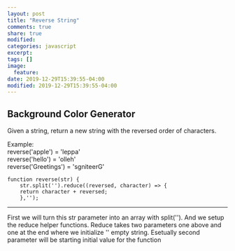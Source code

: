 ```yaml
---
layout: post
title: "Reverse String"
comments: true
share: true
modified:
categories: javascript
excerpt:
tags: []
image:
  feature:
date: 2019-12-29T15:39:55-04:00
modified: 2019-12-29T15:39:55-04:00
---
```


## Background Color Generator


Given a string, return a new string with the reversed order of characters.

Example:<br>
reverse('apple') = 'leppa'<br>
reverse('hello') = 'olleh'<br>
reverse('Greetings') = 'sgniteerG'<br>



~~~
function reverse(str) {
	str.split('').reduce((reversed, character) => {
	return character + reversed;
	},'');

~~~
___

First we will turn this str parameter into an array with split(''). And we setup the reduce helper functions. Reduce takes two parameters one above and one at the end where we initialize '' empty string. Esetually second parameter will be starting initial value for the function
